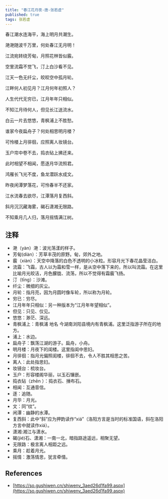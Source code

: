 ```yaml
---
title: "春江花月夜-唐-张若虚"
published: true
tags: 张若虚
---
```


春江潮水连海平，海上明月共潮生。

滟滟随波千万里，何处春江无月明！

江流宛转绕芳甸，月照花林皆似霰。

空里流霜不觉飞，汀上白沙看不见。

江天一色无纤尘，皎皎空中孤月轮。

江畔何人初见月？江月何年初照人？

人生代代无穷已，江月年年只相似。

不知江月待何人，但见长江送流水。

白云一片去悠悠，青枫浦上不胜愁。

谁家今夜扁舟子？何处相思明月楼？

可怜楼上月徘徊，应照离人妆镜台。

玉户帘中卷不去，捣衣砧上拂还来。

此时相望不相闻，愿逐月华流照君。

鸿雁长飞光不度，鱼龙潜跃水成文。

昨夜闲潭梦落花，可怜春半不还家。

江水流春去欲尽，江潭落月复西斜。

斜月沉沉藏海雾，碣石潇湘无限路。

不知乘月几人归，落月摇情满江树。

## 注释

- 滟（yàn）滟：波光荡漾的样子。
- 芳甸(diàn）：芳草丰茂的原野。甸，郊外之地。
- 霰（xiàn）：天空中降落的白色不透明的小冰粒。形容月光下春花晶莹洁白。
- 流霜：飞霜，古人以为霜和雪一样，是从空中落下来的，所以叫流霜。在这里比喻月光皎洁，月色朦胧、流荡，所以不觉得有霜霰飞扬。
- 汀（tīng）：沙滩。
- 纤尘：微细的灰尘。
- 月轮：指月亮，因为月圆时像车轮，所以称为月轮。
- 穷已：穷尽。
- 江月年年只相似：另一种版本为“江月年年望相似”。
- 但见：只见、仅见。
- 悠悠：渺茫、深远。
- 青枫浦上：青枫浦 地名 今湖南浏阳县境内有青枫浦。这里泛指游子所在的地方。
- 浦上：水边。
- 扁舟子：飘荡江湖的游子。扁舟，小舟。
- 明月楼：月夜下的闺楼。这里指闺中思妇。
- 月徘徊：指月光偏照闺楼，徘徊不去，令人不胜其相思之苦。
- 离人：此处指思妇。
- 妆镜台：梳妆台。
- 玉户：形容楼阁华丽，以玉石镶嵌。
- 捣衣砧（zhēn ）：捣衣石、捶布石。
- 相闻：互通音信。
- 逐：追随。
- 月华：月光。
- 文：同“纹”。
- 闲潭：幽静的水潭。
- 复西斜：此中“斜”应为押韵读作“xiá”（洛阳方言是当时的标准国语，斜在洛阳方言中就读作xiá）。
- 潇湘:湘江与潇水。
- 碣(jié)石、潇湘：一南一北，暗指路途遥远，相聚无望。
- 无限路：极言离人相距之远。
- 乘月：趁着月光。
- 摇情：激荡情思，犹言牵情。

## References

- [https://so.gushiwen.cn/shiwenv_3aed26d1fa99.aspx](https://so.gushiwen.cn/shiwenv_3aed26d1fa99.aspx)